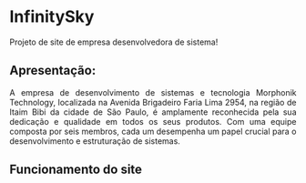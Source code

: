 # InfinitySky
Projeto de site de empresa desenvolvedora de sistema!


## Apresentação:
<p align="justify">  A empresa de desenvolvimento de sistemas e tecnologia Morphonik Technology, localizada na Avenida Brigadeiro Faria Lima 2954, na região de Itaim Bibi da cidade de São Paulo, é amplamente reconhecida pela sua dedicação e qualidade em todos os seus produtos. Com uma equipe composta por seis membros, cada um desempenha um papel crucial para o desenvolvimento e estruturação de sistemas.</p>

## Funcionamento do site

